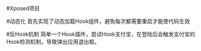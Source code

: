 #Xposed项目

#动态化
首先实现了动态加载Hook组件，避免每次都需要重启才能使代码生效

#反Hook机制
简单一个Hook插件，尝试Hook支付宝，在登陆后会触发支付宝的Hook检测机制，导致弹出应用退出框。